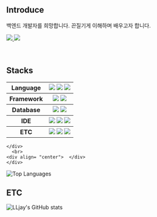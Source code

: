 <!--
**LLjay/LLjay** is a ✨ _special_ ✨ repository because its `README.md` (this file) appears on your GitHub profile.

Here are some ideas to get you started:

- 🔭 I’m currently working on ...
- 🌱 I’m currently learning ...
- 👯 I’m looking to collaborate on ...
- 🤔 I’m looking for help with ...
- 💬 Ask me about ...
- 📫 How to reach me: ...
- 😄 Pronouns: ...
- ⚡ Fun fact: ...
-->

## Introduce
백엔드 개발자를 희망합니다. 끈질기게 이해하며 배우고자 합니다.

<div align= "left">
    <div align= "left"> <a href=https://julylee0724.tistory.com/> <img src="https://img.shields.io/badge/Tistory-000000?style=for-the-badge&logo=Tistory&logoColor=white&link=https://julylee0724.tistory.com/"> </a>
         <a href=mailto:julylee0724@gmail.com> <img src="https://img.shields.io/badge/Gmail-EA4335?style=for-the-badge&logo=Gmail&logoColor=white&link=mailto:julylee0724@gmail.com"> </a>
          </div>
<br><br>



## Stacks
<div>
    <div style="margin: auto; text-align: left;" align= "left"> 
        <table>
            <tr>
                <th>Language</th>
                <th>
                    <img src="https://img.shields.io/badge/Java-007396?style=for-the-badge&logo=Java&logoColor=white">
                    <img src="https://img.shields.io/badge/Javascript-F7DF1E?style=for-the-badge&logo=Javascript&logoColor=white">
                    <img src="https://img.shields.io/badge/HTML5-E34F26?style=for-the-badge&logo=HTML5&logoColor=white">
                </th>
            </tr>
            <tr>
                <th>Framework</th>
                <th>
                    <img src="https://img.shields.io/badge/Spring-6DB33F?style=for-the-badge&logo=Spring&logoColor=white">
                    <img src="https://img.shields.io/badge/Spring Boot-6DB33F?style=for-the-badge&logo=Spring Boot&logoColor=white">
                </th>
            </tr>
            <tr>
                <th>Database</th>
                <th>
                    <img src="https://img.shields.io/badge/postgresql-%23336791.svg?&style=for-the-badge&logo=postgresql&logoColor=white" />
                    <img src="https://img.shields.io/badge/Oracle-F80000?style=for-the-badge&logo=Oracle&logoColor=white">  
                </th>
            </tr>
            <tr>
                <th>IDE</th>
                <th>
                    <img src="https://img.shields.io/badge/eclipse%20ide-%232C2255.svg?&style=for-the-badge&logo=eclipse%20ide&logoColor=white" />
                    <img src="https://img.shields.io/badge/intellij%20idea-%23000000.svg?&style=for-the-badge&logo=intellij%20idea&logoColor=white" />
                    <img src="https://img.shields.io/badge/visual%20studio%20code-%23007ACC.svg?&style=for-the-badge&logo=visual%20studio%20code&logoColor=white" />
                </th>
            </tr>
            <tr>
                <th>ETC</th>
                <th>
                    <img src="https://img.shields.io/badge/Apache Tomcat-F8DC75?style=for-the-badge&logo=Apache Tomcat&logoColor=white">
                    <img src="https://img.shields.io/badge/Git-F05032?style=for-the-badge&logo=Git&logoColor=white">
                    <img src="https://img.shields.io/badge/Github-181717?style=for-the-badge&logo=Github&logoColor=white">
                </th>
            </tr>
        </table>

    </div>
      <br> 
    <div align= "center">  </div> 
    </div>
![Top Languages](https://github-readme-stats.vercel.app/api/top-langs/?username=LLjay&layout=compact)

## ETC
![LLjay's GitHub stats](https://github-readme-stats.vercel.app/api?username=LLjay&show_icons=true&theme=transparent)





    
